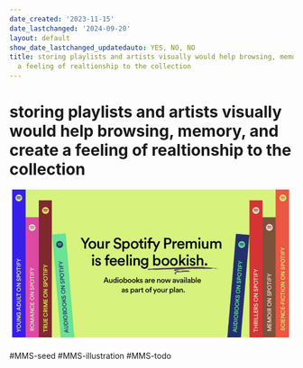 ```yaml
---
date_created: '2023-11-15'
date_lastchanged: '2024-09-20'
layout: default
show_date_lastchanged_updatedauto: YES, NO, NO
title: storing playlists and artists visually would help browsing, memory, and create
  a feeling of realtionship to the collection
---
```

# storing playlists and artists visually would help browsing, memory, and create a feeling of realtionship to the collection


![](media/cleanshot_2023-11-15-at-10-37-58@2x.png)

#MMS-seed #MMS-illustration #MMS-todo